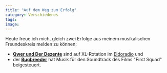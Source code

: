 ```yaml
---
title: "Auf dem Weg zum Erfolg"
category: Verschiedenes
tags: 
image: 
---
```


Heute freue ich mich, gleich zwei Erfolge aus meinem musikalischen Freundeskreis melden zu können:
* **[Qwer und Der Dezente](http://www.misantropolis.de/2009/07/mc-schmelz-und-dj-polkappe/)** sind auf XL-Rotation im [Eldoradio](http://www.eldoradio.de/lowfi/cms.php/xxl) und
* der **[Bugbreeder](http://www.the3ug3reeder.com/)** hat Musik für den Soundtrack des Films "First Squad" beigesteuert.

  
